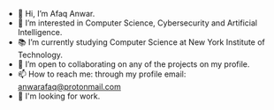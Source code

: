 - 👋 Hi, I’m Afaq Anwar.
- 👀 I’m interested in Computer Science, Cybersecurity and Artificial Intelligence.
- 📚 I’m currently studying Computer Science at New York Institute of Technology.
- 🤝 I’m open to collaborating on any of the projects on my profile.
- 📫 How to reach me: through my profile email: anwarafaq@protonmail.com
- 💼 I'm looking for work.
